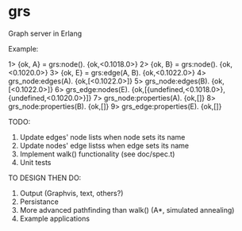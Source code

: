 grs
===

Graph server in Erlang


Example:

1> {ok, A} = grs:node().
{ok,<0.1018.0>}
2> {ok, B} = grs:node().
{ok,<0.1020.0>}
3> {ok, E} = grs:edge(A, B).
{ok,<0.1022.0>}
4> grs_node:edges(A).
{ok,[<0.1022.0>]}
5> grs_node:edges(B).
{ok,[<0.1022.0>]}
6> grs_edge:nodes(E).
{ok,[{undefined,<0.1018.0>},{undefined,<0.1020.0>}]}
7> grs_node:properties(A).
{ok,[]}
8> grs_node:properties(B).
{ok,[]}
9> grs_edge:properties(E).
{ok,[]}

TODO:

1. Update edges' node lists when node sets its name
2. Update nodes' edge listss when edge sets its name
3. Implement walk() functionality (see doc/spec.t)
4. Unit tests

TO DESIGN THEN DO:

1. Output (Graphvis, text, others?)
2. Persistance
3. More advanced pathfinding than walk() (A*, simulated annealing)
4. Example applications
